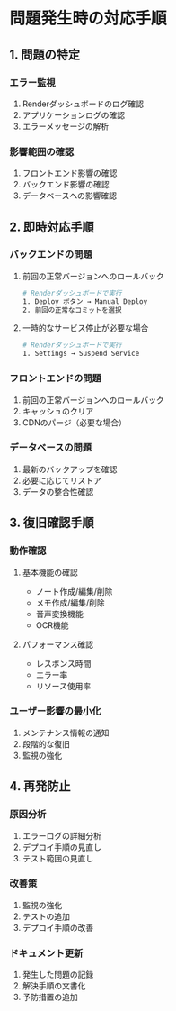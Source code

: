 # 問題発生時の対応手順

## 1. 問題の特定

### エラー監視
1. Renderダッシュボードのログ確認
2. アプリケーションログの確認
3. エラーメッセージの解析

### 影響範囲の確認
1. フロントエンド影響の確認
2. バックエンド影響の確認
3. データベースへの影響確認

## 2. 即時対応手順

### バックエンドの問題
1. 前回の正常バージョンへのロールバック
   ```bash
   # Renderダッシュボードで実行
   1. Deploy ボタン → Manual Deploy
   2. 前回の正常なコミットを選択
   ```

2. 一時的なサービス停止が必要な場合
   ```bash
   # Renderダッシュボードで実行
   1. Settings → Suspend Service
   ```

### フロントエンドの問題
1. 前回の正常バージョンへのロールバック
2. キャッシュのクリア
3. CDNのパージ（必要な場合）

### データベースの問題
1. 最新のバックアップを確認
2. 必要に応じてリストア
3. データの整合性確認

## 3. 復旧確認手順

### 動作確認
1. 基本機能の確認
   - ノート作成/編集/削除
   - メモ作成/編集/削除
   - 音声変換機能
   - OCR機能

2. パフォーマンス確認
   - レスポンス時間
   - エラー率
   - リソース使用率

### ユーザー影響の最小化
1. メンテナンス情報の通知
2. 段階的な復旧
3. 監視の強化

## 4. 再発防止

### 原因分析
1. エラーログの詳細分析
2. デプロイ手順の見直し
3. テスト範囲の見直し

### 改善策
1. 監視の強化
2. テストの追加
3. デプロイ手順の改善

### ドキュメント更新
1. 発生した問題の記録
2. 解決手順の文書化
3. 予防措置の追加
